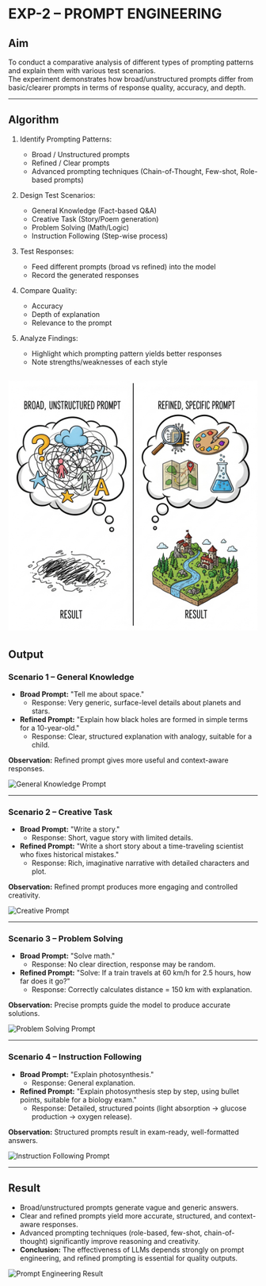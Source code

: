 # EXP-2 – PROMPT ENGINEERING

## Aim
To conduct a comparative analysis of different types of prompting patterns and explain them with various test scenarios.  
The experiment demonstrates how broad/unstructured prompts differ from basic/clearer prompts in terms of response quality, accuracy, and depth.

---

## Algorithm

1. Identify Prompting Patterns:  
   - Broad / Unstructured prompts  
   - Refined / Clear prompts  
   - Advanced prompting techniques (Chain-of-Thought, Few-shot, Role-based prompts)  

2. Design Test Scenarios:  
   - General Knowledge (Fact-based Q&A)  
   - Creative Task (Story/Poem generation)  
   - Problem Solving (Math/Logic)  
   - Instruction Following (Step-wise process)  

3. Test Responses:  
   - Feed different prompts (broad vs refined) into the model  
   - Record the generated responses  

4. Compare Quality:  
   - Accuracy  
   - Depth of explanation  
   - Relevance to the prompt  

5. Analyze Findings:  
   - Highlight which prompting pattern yields better responses  
   - Note strengths/weaknesses of each style  

![Prompt Engineering Patterns](https://github.com/barathsubramani/EXPERIMENT-2-PROMPT-ENGINEERING/blob/main/Gemini_Generated_Image_psdcqzpsdcqzpsdc.png)
---

## Output

### Scenario 1 – General Knowledge
- **Broad Prompt:** "Tell me about space."  
  - Response: Very generic, surface-level details about planets and stars.  
- **Refined Prompt:** "Explain how black holes are formed in simple terms for a 10-year-old."  
  - Response: Clear, structured explanation with analogy, suitable for a child.  

**Observation:** Refined prompt gives more useful and context-aware responses.  

![General Knowledge Prompt](https://miro.medium.com/v2/resize:fit:1200/format:webp/1*Lw5wVb-8gDXiKnJ1i2AQbA.png)

---

### Scenario 2 – Creative Task
- **Broad Prompt:** "Write a story."  
  - Response: Short, vague story with limited details.  
- **Refined Prompt:** "Write a short story about a time-traveling scientist who fixes historical mistakes."  
  - Response: Rich, imaginative narrative with detailed characters and plot.  

**Observation:** Refined prompt produces more engaging and controlled creativity.  

![Creative Prompt](https://miro.medium.com/v2/resize:fit:1400/format:webp/1*L5UnzrVE5F32i-4kLlwMkg.png)

---

### Scenario 3 – Problem Solving
- **Broad Prompt:** "Solve math."  
  - Response: No clear direction, response may be random.  
- **Refined Prompt:** "Solve: If a train travels at 60 km/h for 2.5 hours, how far does it go?"  
  - Response: Correctly calculates distance = 150 km with explanation.  

**Observation:** Precise prompts guide the model to produce accurate solutions.  

![Problem Solving Prompt](https://www.promptingguide.ai/_next/image?url=%2Fimages%2Fchain-of-thought.png&w=640&q=75)

---

### Scenario 4 – Instruction Following
- **Broad Prompt:** "Explain photosynthesis."  
  - Response: General explanation.  
- **Refined Prompt:** "Explain photosynthesis step by step, using bullet points, suitable for a biology exam."  
  - Response: Detailed, structured points (light absorption → glucose production → oxygen release).  

**Observation:** Structured prompts result in exam-ready, well-formatted answers.  

![Instruction Following Prompt](https://miro.medium.com/v2/resize:fit:1400/format:webp/1*Wv9-4zF9Hz2YeCOvVKjEQA.png)

---

## Result
- Broad/unstructured prompts generate vague and generic answers.  
- Clear and refined prompts yield more accurate, structured, and context-aware responses.  
- Advanced prompting techniques (role-based, few-shot, chain-of-thought) significantly improve reasoning and creativity.  
- **Conclusion:** The effectiveness of LLMs depends strongly on prompt engineering, and refined prompting is essential for quality outputs.  

![Prompt Engineering Result](https://miro.medium.com/v2/resize:fit:1200/format:webp/1*UQfnPtJ5AZtSZcsdPjzp3w.png)
